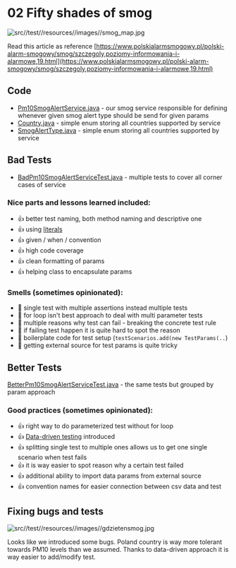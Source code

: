 # 02 Fifty shades of smog

![src//test//resources//images//smog_map.jpg](src//test//resources//images//smog_map.jpg)

Read this article as reference [https://www.polskialarmsmogowy.pl/polski-alarm-smogowy/smog/szczegoly,poziomy-informowania-i-alarmowe,19.html](https://www.polskialarmsmogowy.pl/polski-alarm-smogowy/smog/szczegoly,poziomy-informowania-i-alarmowe,19.html)

## Code
* [Pm10SmogAlertService.java](src//main//java//io//github//javafaktura//s01e05//Pm10SmogAlertService.java) - our smog service responsible for defining whenever given smog alert type should be send for given params
* [Country.java](src//main//java//io//github//javafaktura//s01e05//Country.java) - simple enum storing all countries supported by service
* [SmogAlertType.java](src//main//java//io//github//javafaktura//s01e05//SmogAlertLevel.java) - simple enum storing all countries supported by service

## Bad Tests
* [BadPm10SmogAlertServiceTest.java](src//test//java//io//github//javafaktura//s01e05//BadPm10SmogAlertServiceTest.java) - multiple tests to cover all corner cases of service

### Nice parts and lessons learned included:
* :+1: better test naming, both method naming and descriptive one
* :+1: using [literals](https://en.wikipedia.org/wiki/Literal_(computer_programming))
* :+1: given / when / convention
* :+1: high code coverage
* :+1: clean formatting of params
* :+1: helping class to encapsulate params

### Smells (sometimes opinionated):
* :hankey: single test with multiple assertions instead multiple tests
* :hankey: for loop isn't best approach to deal with multi parameter tests
* :hankey: multiple reasons why test can fail - breaking the concrete test rule
* :hankey: if failing test happen it is quite hard to spot the reason
* :hankey: boilerplate code for test setup (`testScenarios.add(new TestParams(..`)
* :hankey: getting external source for test params is quite tricky


## Better Tests

[BetterPm10SmogAlertServiceTest.java](src//test//java//io//github//javafaktura//s01e05//BetterPm10SmogAlertServiceTest.java) - the same tests but grouped by param approach

### Good practices (sometimes opinionated):
* :+1: right way to do parameterized test without for loop
* :+1: [Data-driven testing](https://en.wikipedia.org/wiki/Data-driven_testing) introduced
* :+1: splitting single test to multiple ones allows us to get one single scenario when test fails
* :+1: it is way easier to spot reason why a certain test failed
* :+1: additional ability to import data params from external source
* :+1: convention names for easier connection between csv data and test

## Fixing bugs and tests

![src//test//resources//images//gdzietensmog.jpg](src//test//resources//images//gdzietensmog.jpg)

Looks like we introduced some bugs. Poland country is way more tolerant towards PM10 levels than we assumed.
Thanks to data-driven approach it is way easier to add/modify test.
